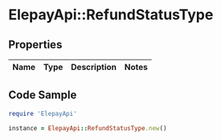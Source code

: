 # ElepayApi::RefundStatusType

## Properties

Name | Type | Description | Notes
------------ | ------------- | ------------- | -------------

## Code Sample

```ruby
require 'ElepayApi'

instance = ElepayApi::RefundStatusType.new()
```


